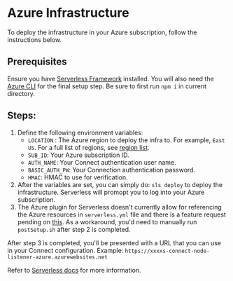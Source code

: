 # Azure Infrastructure

To deploy the infrastructure in your Azure subscription, follow the instructions below.

## Prerequisites

Ensure you have [Serverless Framework](https://www.serverless.com/framework/docs/getting-started/) installed. You will also need the [Azure CLI](https://docs.microsoft.com/en-us/cli/azure/install-azure-cli) for the final setup step. Be sure to first run `npm i` in current directory.

## Steps:
 1) Define the following environment variables:
    - `LOCATION` : The Azure region to deploy the infra to. For example, `East US`. For a full list of regions, see [region list](https://azure.microsoft.com/en-us/global-infrastructure/geographies/#geographies).
    - `SUB_ID`: Your Azure subscription ID.
    - `AUTH_NAME`: Your Connect authentication user name.
    - `BASIC_AUTH_PW`: Your Connection authentication password.
    - `HMAC`: HMAC to use for verification.
2) After the variables are set, you can simply do: `sls deploy` to deploy the infrastructure. Serverless will promopt you to log into your Azure subscription.
3) The Azure plugin for Serverless doesn't currently allow for referencing the Azure resources in `serverless.yml` file and there is a feature request pending on [this](https://github.com/serverless/serverless-azure-functions/issues/531). As a workaround, you'd need to manually run `postSetup.sh` after step 2 is completed.

After step 3 is completed, you'll be presented with a URL that you can use in your Connect configuration. Example: `https://xxxxs-connect-node-listener-azure.azurewebsites.net`


Refer to [Serverless docs](https://serverless.com/framework/docs/providers/azure/guide/intro/) for more information.
